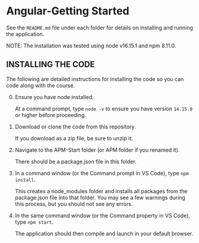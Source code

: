 # Angular-Getting Started


See the `README.md` file under each folder for details on installing and running the application.

NOTE: The installation was tested using node v16.15.1 and npm 8.11.0.


## INSTALLING THE CODE

The following are detailed instructions for installing the code so you can code along with the course.

0) Ensure you have node installed.

   At a command prompt, type `node -v` to ensure you have version `14.15.0` or higher before proceeding.

1) Download or clone the code from this repository.

   If you download as a zip file, be sure to unzip it.

2) Navigate to the APM-Start folder (or APM folder if you renamed it).

   There should be a package.json file in this folder.

3) In a command window (or the Command prompt in VS Code), type `npm install`.

   This creates a node_modules folder and installs all packages from the package.json file into that folder. You may see a few warnings during this process, but you should not see any errors.
   
4) In the same command window (or the Command property in VS Code), type `npm start`.

   The application should then compile and launch in your default browser.
